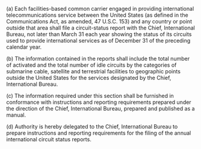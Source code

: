 (a) Each facilities-based common carrier engaged in providing international telecommunications service between the United States (as defined in the Communications Act, as amended, 47 U.S.C. 153) and any country or point outside that area shall file a circuit-status report with the Chief, International Bureau, not later than March 31 each year showing the status of its circuits used to provide international services as of December 31 of the preceding calendar year.

(b) The information contained in the reports shall include the total number of activated and the total number of idle circuits by the categories of submarine cable, satellite and terrestrial facilities to geographic points outside the United States for the services designated by the Chief, International Bureau.

(c) The information required under this section shall be furnished in conformance with instructions and reporting requirements prepared under the direction of the Chief, International Bureau, prepared and published as a manual.

(d) Authority is hereby delegated to the Chief, International Bureau to prepare instructions and reporting requirements for the filing of the annual international circuit status reports.


